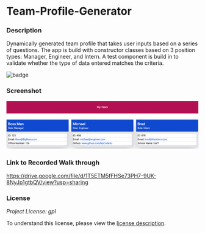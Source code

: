 # Team-Profile-Generator
### Description

Dynamically generated team profile that takes user inputs based on a series of questions. The app is build with constructor classes based on 3 position types: Manager, Engineer, and Intern. A test component is build in to validate whether the type of data entered matches the criteria. 

![badge](https://img.shields.io/badge/license-lgpl-brightorange)
### Screenshot

<img src="./src/Screen Shot 2022-10-07 at 1.59.16 AM.png" alt="screenshot of Michael's team profile generator app">

### Link to Recorded Walk through

https://drive.google.com/file/d/1T5ETM5fFHSe73PH7-9UK-8NyJp1gtbQV/view?usp=sharing

### License

_Project License: gpl_

To understand this license, please view the [license description]( https://opensource.org/licenses#:~:text=GNU%20Library%20or%20%22Lesser%22%20General%20Public%20License%20(LGPL)).